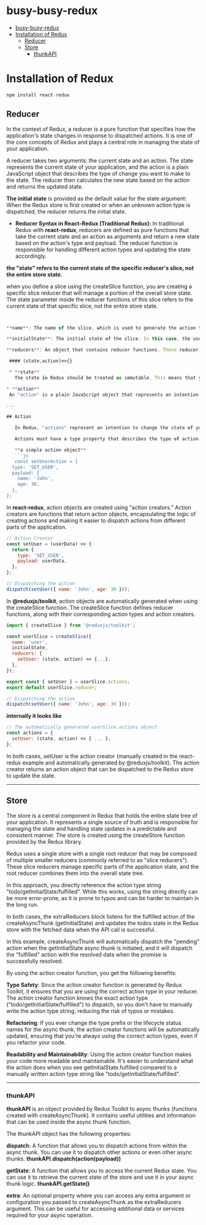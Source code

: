 # busy-busy-redux


- [busy-busy-redux](#busy-busy-redux)
- [Installation of Redux](#installation-of-redux)
  - [Reducer](#reducer)
  - [Store](#store)
    - [thunkAPI](#thunkapi)



# Installation of Redux
```javascript
npm install react-redux
```
## Reducer
In the context of Redux, a reducer is a pure function that specifies how the application's state changes in response to dispatched actions. It is one of the core concepts of Redux and plays a central role in managing the state of your application.

A reducer takes two arguments: the current state and an action. The state represents the current state of your application, and the action is a plain JavaScript object that describes the type of change you want to make to the state. The reducer then calculates the new state based on the action and returns the updated state.

**The initial state** is provided as the default value for the state argument: When the Redux store is first created or when an unknown action type is dispatched, the reducer returns the initial state.

* **Reducer Syntax in React-Redux (Traditional Redux):**
In traditional Redux with **react-redux**, reducers are defined as pure functions that take the current state and an action as arguments and return a new state based on the action's type and payload. The reducer function is responsible for handling different action types and updating the state accordingly.

**the "state" refers to the current state of the specific reducer's slice, not the entire store state.**

 when you define a slice using the createSlice function, you are creating a specific slice reducer that will manage a portion of the overall store state. The state parameter inside the reducer functions of this slice refers to the current state of that specific slice, not the entire store state.
```js


**name**: The name of the slice, which is used to generate the action types automatically. In this case, the slice is named 'user'.

**initialState**: The initial state of the slice. In this case, the user property is set to null initially.

**reducers**: An object that contains reducer functions. These reducer functions handle different actions and modify the state accordingly. In this case, the setUser and logoutUser reducers are defined.

 #### (state,action)=>{}

 * **state**
   The state in Redux should be treated as immutable. This means that you should not directly modify the state. Instead, you create a new state object that reflects the desired changes based on the current state and the dispatched action.

* **action**
 An "action" is a plain JavaScript object that represents an intention to change the state. It is the only way to communicate with the Redux store to update the state. An action must have a type property, which indicates the type of action being performed, and it can also have additional data called "payload," which contains any necessary information to update the state.

---

## Action

   In Redux, "actions" represent an intention to change the state of your application. An action is a plain JavaScript object that describes what happened or what event occurred in your application. Actions are the only way to communicate with the Redux store and trigger updates to the state.

   Actions must have a type property that describes the type of action being performed. The type property is usually defined as a string, but it can be any value that uniquely identifies the action. By convention, action type strings are written in uppercase and often use snake_case or UPPERCASE_SNAKE_CASE.

   **a simple action object**
   ```js
   const setUserAction = {
  type: 'SET_USER',
  payload: {
    name: 'John',
    age: 30,
  },
};
 ```

 In **react-redux**, action objects are created using "action creators." Action creators are functions that return action objects, encapsulating the logic of creating actions and making it easier to dispatch actions from different parts of the application.
```js
// Action Creator
const setUser = (userData) => {
  return {
    type: 'SET_USER',
    payload: userData,
  };
};

// Dispatching the action
dispatch(setUser({ name: 'John', age: 30 }));
```
In **@reduxjs/toolkit**, action objects are automatically generated when using the createSlice function. The createSlice function defines reducer functions, along with their corresponding action types and action creators.
```js
import { createSlice } from '@reduxjs/toolkit';

const userSlice = createSlice({
  name: 'user',
  initialState,
  reducers: {
    setUser: (state, action) => {...},
  },
});

export const { setUser } = userSlice.actions;
export default userSlice.reducer;

// Dispatching the action
dispatch(setUser({ name: 'John', age: 30 }));
```
**internally it looks like**
```js
// The automatically generated userSlice.actions object
const actions = {
  setUser: (state, action) => { ... },
};
```

In both cases, setUser is the action creator (manually created in the react-redux example and automatically generated by @reduxjs/toolkit). The action creator returns an action object that can be dispatched to the Redux store to update the state.

---

## Store
  The store is a central component in Redux that holds the entire state tree of your application. It represents a single source of truth and is responsible for managing the state and handling state updates in a predictable and consistent manner. The store is created using the createStore function provided by the Redux library.

  Redux uses a single store with a single root reducer that may be composed of multiple smaller reducers (commonly referred to as "slice reducers"). These slice reducers manage specific parts of the application state, and the root reducer combines them into the overall state tree.

 
In this approach, you directly reference the action type string "todo/getInitialState/fulfilled". While this works, using the string directly can be more error-prone, as it is prone to typos and can be harder to maintain in the long run.

In both cases, the extraReducers block listens for the fulfilled action of the createAsyncThunk (getInitialState) and updates the todos state in the Redux store with the fetched data when the API call is successful.

in this example, createAsyncThunk will automatically dispatch the "pending" action when the getInitialState async thunk is initiated, and it will dispatch the "fulfilled" action with the resolved data when the promise is successfully resolved.

By using the action creator function, you get the following benefits:

**Type Safety**: Since the action creator function is generated by Redux Toolkit, it ensures that you are using the correct action type in your reducer. The action creator function knows the exact action type ("todo/getInitialState/fulfilled") to dispatch, so you don't have to manually write the action type string, reducing the risk of typos or mistakes.

**Refactoring**: If you ever change the type prefix or the lifecycle status names for the async thunk, the action creator functions will be automatically updated, ensuring that you're always using the correct action types, even if you refactor your code.

**Readability and Maintainability**: Using the action creator function makes your code more readable and maintainable. It's easier to understand what the action does when you see getInitialState.fulfilled compared to a manually written action type string like "todo/getInitialState/fulfilled".

---

### thunkAPI
**thunkAPI** is an object provided by Redux Toolkit to async thunks (functions created with createAsyncThunk). It contains useful utilities and information that can be used inside the async thunk function.

The thunkAPI object has the following properties:

**dispatch**: A function that allows you to dispatch actions from within the async thunk. You can use it to dispatch other actions or even other async thunks. **thunkAPI.dispatch(action(payload))**

**getState**: A function that allows you to access the current Redux state. You can use it to retrieve the current state of the store and use it in your async thunk logic. **thunkAPI.getState()**

**extra**: An optional property where you can access any extra argument or configuration you passed to createAsyncThunk as the extraReducers argument. This can be useful for accessing additional data or services required for your async operation.
